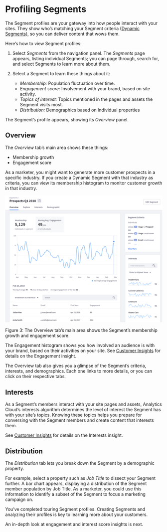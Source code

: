 # Profiling Segments [](id=profiling-segments)

The Segment profiles are your gateway into how people interact with your
sites. They show who’s matching your Segment criteria
([Dynamic Segments](https://github.com/liferay/liferay-docs/blob/master/discover/analytics-cloud/articles/03-understanding-people/02-creating-segments.markdown)),
so you can deliver content that wows them.  

Here’s how to view Segment profiles:

1. Select *Segments* from the navigation panel. The *Segments* page appears, 
listing individual Segments; you can page through, search for, and select
Segments to learn more about them. 

2. Select a Segment to learn these things about it:

    - *Membership:* Population fluctuation 
    over time.    
    - *Engagement score:* Involvement with your brand, based on site activity. 
    - *Topics of interest:* Topics mentioned in the pages and assets the Segment visits most. 
    - *Distribution:* Demographics based on Individual properties

The Segment’s profile appears, showing its *Overview* panel. 

## Overview [](id=overview)

The *Overview* tab’s main area shows these things:

- Membership growth
- Engagement score

As a marketer, you might want to generate more customer prospects in a specific
industry. If you create a Dynamic Segment with that industry as criteria, you
can view its membership histogram to monitor customer growth in that industry. 

![Figure 3: The Overview tab’s main area shows the Segment’s membership growth and engagement score.](../../images/segment-overview.png)

Figure 3: The Overview tab’s main area shows the Segment’s membership growth and
engagement score. 

The Engagement histogram shows you how involved an audience is with your brand,
based on their activities on your site. See 
[Customer Insights](https://github.com/liferay/liferay-docs/blob/master/discover/analytics-cloud/articles/03-understanding-people/04-customer-insights.markdown)
for details on the Engagement insight.  

The Overview tab also gives you a glimpse of the Segment’s criteria, interests,
and demographics. Each one links to more details, or you can click on their
respective tabs. 

## Interests [](id=interests)

As a Segment’s members interact with your site pages and assets, Analytics
Cloud’s interests algorithm determines the level of interest the Segment has
with your site’s topics. Knowing these topics helps you prepare for conversing
with the Segment members and create content that interests them.  

See
[Customer Insights](https://github.com/liferay/liferay-docs/blob/master/discover/analytics-cloud/articles/03-understanding-people/04-customer-insights.markdown)
for details on the Interests insight.

## Distribution [](id=distribution)

The *Distribution* tab lets you break down the Segment by a demographic
property. 

For example, select a property such as *Job Title* to dissect your Segment
further. A bar chart appears, displaying a distribution of the Segment member
population by Job Title. As a marketer, you could use this information to
identify a subset of the Segment to focus a marketing campaign on. 

You’ve completed touring Segment profiles. Creating Segments and analyzing their
profiles is key to learning more about your customers. 

An in-depth look at engagement and interest score insights is next. 
